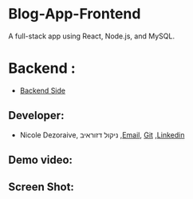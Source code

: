# Blog-App-Frontend
A full-stack app using React, Node.js, and MySQL.

# Backend : 
* [Backend Side](https://github.com/NicoleDezoraive/Blog-App-Backend)

## Developer:
  * Nicole Dezoraive, ניקול דזוראיב ,[Email](dezoraivenicole@gmail.com), [Git](https://github.com/NicoleDezoraive) ,[Linkedin](https://www.linkedin.com/in/nicole-dezoraive/)

## Demo video:


## Screen Shot:
